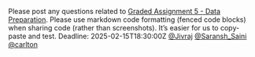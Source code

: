 Please post any questions related to [Graded Assignment 5 - Data
Preparation](https://exam.sanand.workers.dev/tds-2025-01-ga5).
Please use markdown code formatting (fenced code blocks) when sharing code
(rather than screenshots). It’s easier for us to copy-paste and test.
Deadline: 2025-02-15T18:30:00Z
[@Jivraj](/u/jivraj) [@Saransh_Saini](/u/saransh_saini) [@carlton](/u/carlton)